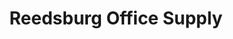 ---
title: "Reedsburg Office Supply"
url: /reedsburg/reedsburg-office-supply/
shop: office supplies
---